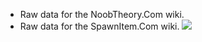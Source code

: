 - Raw data for the NoobTheory.Com wiki.
- Raw data for the SpawnItem.Com wiki.
![](https://komarev.com/ghpvc/?username=Game-Directory&style=for-the-badge)
